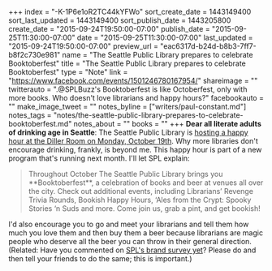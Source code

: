 +++
index = "-K-1P6e1oR2TC44kYFWo"
sort_create_date = 1443149400
sort_last_updated = 1443149400
sort_publish_date = 1443205800
create_date = "2015-09-24T19:50:00-07:00"
publish_date = "2015-09-25T11:30:00-07:00"
date = "2015-09-25T11:30:00-07:00"
last_updated = "2015-09-24T19:50:00-07:00"
preview_url = "eac6317d-b24d-b8b3-7ff7-b8f2c730e981"
name = "The Seattle Public Library prepares to celebrate Booktoberfest"
title = "The Seattle Public Library prepares to celebrate Booktoberfest"
type = "Note"
link = "https://www.facebook.com/events/1501246780167954/"
shareimage = ""
twitterauto = ".@SPLBuzz's Booktoberfest is like Octoberfest, only with more books. Who doesn't love librarians and happy hours?"
facebookauto = ""
make_image_tweet = ""
notes_byline = ["writers/paul-constant.md"]
notes_tags = "notes/the-seattle-public-library-prepares-to-celebrate-booktoberfest.md"
notes_about = ""
books = ""
+++
**Dear all literate adults of drinking age in Seattle**: The Seattle Public Library is [hosting a happy hour at the Diller Room on Monday, October 19th](https://www.facebook.com/events/1501246780167954/). Why more libraries don't encourage drinking, frankly, is beyond me. This happy hour is part of a new program that's running next month. I'll let SPL explain:

<blockquote>Throughout October The Seattle Public Library brings you **Booktoberfest**, a celebration of books and beer at venues all over the city. Check out additional events, including Librarians’ Revenge Trivia Rounds, Bookish Happy Hours, ‘Ales from the Crypt: Spooky Stories ‘n Suds and more. Come join us, grab a pint, and get bookish!</blockquote>

I'd also encourage you to go and meet your librarians and tell them how much you love them and then buy them a beer because librarians are magic people who deserve all the beer you can throw in their general direction. (Related: Have you commented on [SPL's brand survey yet](http://seattlereviewofbooks.com/notes/2015/09/21/help-seattle-public-library-remember-that-books-and-librarians-are-what-matter-most/)? Please do and then tell your friends to do the same; this is important.)